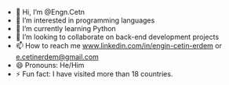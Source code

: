 - 👋 Hi, I’m @Engn.Cetn
- 👀 I’m interested in programming languages
- 🌱 I’m currently learning Python
- 💞️ I’m looking to collaborate on back-end development projects
- 📫 How to reach me www.linkedin.com/in/engin-cetin-erdem or e.cetinerdem@gmail.com
- 😄 Pronouns: He/Him  
- ⚡ Fun fact: I have visited more than 18 countries.

<!---
TheL0nelyG0d/TheL0nelyG0d is a ✨ special ✨ repository because its `README.md` (this file) appears on your GitHub profile.
You can click the Preview link to take a look at your changes.
--->

